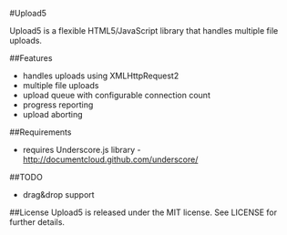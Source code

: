#Upload5

Upload5 is a flexible HTML5/JavaScript library that handles multiple file uploads.

##Features
* handles uploads using XMLHttpRequest2
* multiple file uploads
* upload queue with configurable connection count
* progress reporting
* upload aborting

##Requirements
* requires Underscore.js library - http://documentcloud.github.com/underscore/

##TODO
* drag&drop support

##License
Upload5 is released under the MIT license. See LICENSE for further details.
